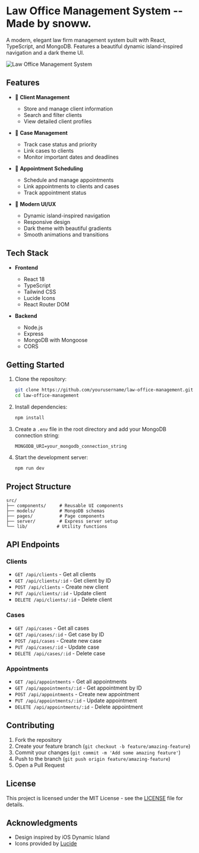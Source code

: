 # Law Office Management System -- Made by snoww.

A modern, elegant law firm management system built with React, TypeScript, and MongoDB. Features a beautiful dynamic island-inspired navigation and a dark theme UI.

![Law Office Management System](https://images.unsplash.com/photo-1589829545856-d10d557cf95f?auto=format&fit=crop&q=80&w=1200)

## Features

- 👥 **Client Management**
  - Store and manage client information
  - Search and filter clients
  - View detailed client profiles

- 📁 **Case Management**
  - Track case status and priority
  - Link cases to clients
  - Monitor important dates and deadlines

- 📅 **Appointment Scheduling**
  - Schedule and manage appointments
  - Link appointments to clients and cases
  - Track appointment status

- 🎨 **Modern UI/UX**
  - Dynamic island-inspired navigation
  - Responsive design
  - Dark theme with beautiful gradients
  - Smooth animations and transitions

## Tech Stack

- **Frontend**
  - React 18
  - TypeScript
  - Tailwind CSS
  - Lucide Icons
  - React Router DOM

- **Backend**
  - Node.js
  - Express
  - MongoDB with Mongoose
  - CORS

## Getting Started

1. Clone the repository:
   ```bash
   git clone https://github.com/yourusername/law-office-management.git
   cd law-office-management
   ```

2. Install dependencies:
   ```bash
   npm install
   ```

3. Create a `.env` file in the root directory and add your MongoDB connection string:
   ```
   MONGODB_URI=your_mongodb_connection_string
   ```

4. Start the development server:
   ```bash
   npm run dev
   ```

## Project Structure

```
src/
├── components/     # Reusable UI components
├── models/         # MongoDB schemas
├── pages/          # Page components
├── server/         # Express server setup
└── lib/           # Utility functions
```

## API Endpoints

### Clients
- `GET /api/clients` - Get all clients
- `GET /api/clients/:id` - Get client by ID
- `POST /api/clients` - Create new client
- `PUT /api/clients/:id` - Update client
- `DELETE /api/clients/:id` - Delete client

### Cases
- `GET /api/cases` - Get all cases
- `GET /api/cases/:id` - Get case by ID
- `POST /api/cases` - Create new case
- `PUT /api/cases/:id` - Update case
- `DELETE /api/cases/:id` - Delete case

### Appointments
- `GET /api/appointments` - Get all appointments
- `GET /api/appointments/:id` - Get appointment by ID
- `POST /api/appointments` - Create new appointment
- `PUT /api/appointments/:id` - Update appointment
- `DELETE /api/appointments/:id` - Delete appointment

## Contributing

1. Fork the repository
2. Create your feature branch (`git checkout -b feature/amazing-feature`)
3. Commit your changes (`git commit -m 'Add some amazing feature'`)
4. Push to the branch (`git push origin feature/amazing-feature`)
5. Open a Pull Request

## License

This project is licensed under the MIT License - see the [LICENSE](LICENSE) file for details.

## Acknowledgments

- Design inspired by iOS Dynamic Island
- Icons provided by [Lucide](https://lucide.dev/)

